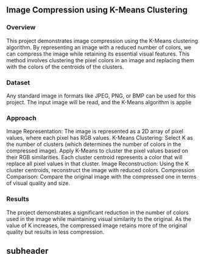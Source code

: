## Image Compression using K-Means Clustering ##
### Overview ###
This project demonstrates image compression using the K-Means clustering algorithm. By representing an image with a reduced number of colors, we can compress the image while retaining its essential visual features. This method involves clustering the pixel colors in an image and replacing them with the colors of the centroids of the clusters.
### Dataset ###
Any standard image in formats like JPEG, PNG, or BMP can be used for this project. The input image will be read, and the K-Means algorithm is applie
### Approach ###
Image Representation: The image is represented as a 2D array of pixel values, where each pixel has RGB values.
K-Means Clustering:
Select K as the number of clusters (which determines the number of colors in the compressed image).
Apply K-Means to cluster the pixel values based on their RGB similarities.
Each cluster centroid represents a color that will replace all pixel values in that cluster.
Image Reconstruction: Using the K cluster centroids, reconstruct the image with reduced colors.
Compression Comparison: Compare the original image with the compressed one in terms of visual quality and size.
### Results ###
The project demonstrates a significant reduction in the number of colors used in the image while maintaining visual similarity to the original.
As the value of K increases, the compressed image retains more of the original quality but results in less compression.
## subheader